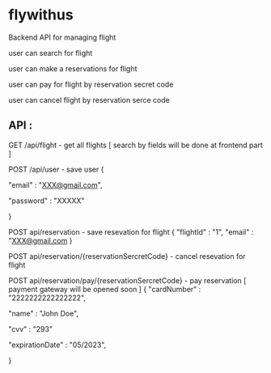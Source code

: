 # flywithus

Backend API for managing flight 

user can search for flight 

user can make a reservations for flight

user can pay for flight by reservation secret code

user can cancel flight by reservation serce code 

## API :

GET /api/flight - get all flights [ search by fields will be done at frontend part ]

POST /api/user - save user 
{

  "email" : "XXX@gmail.com",
  
  "password" : "XXXXX"
  
}

POST api/reservation - save resevation for flight
{
  "flightId" : "1",
  "email" : "XXX@gmail.com
}

POST api/reservation/{reservationSercretCode} - cancel resevation for flight


POST api/reservation/pay/{reservationSercretCode} - pay reservation  [ payment gateway will be opened soon ]
{
  "cardNumber" : "2222222222222222",
  
  "name" : "John Doe",
  
  "cvv" : "293"
  
  "expirationDate" : "05/2023",
  
}
